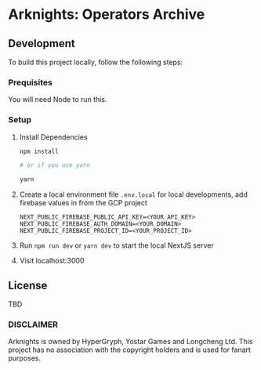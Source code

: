 # Arknights: Operators Archive

## Development

To build this project locally, follow the following steps:

### Prequisites

You will need Node to run this.

### Setup

1.  Install Dependencies

    ```sh
    npm install

    # or if you use yarn

    yarn
    ```

2.  Create a local environment file `.env.local` for local developments, add firebase values in from the GCP project

    ```.env.local
    NEXT_PUBLIC_FIREBASE_PUBLIC_API_KEY=<YOUR_API_KEY>
    NEXT_PUBLIC_FIREBASE_AUTH_DOMAIN=<YOUR_DOMAIN>
    NEXT_PUBLIC_FIREBASE_PROJECT_ID=<YOUR_PROJECT_ID>
    ```

3.  Run `npm run dev` or `yarn dev` to start the local NextJS server
4.  Visit localhost:3000

## License

TBD

### DISCLAIMER

Arknights is owned by HyperGryph, Yostar Games and Longcheng Ltd. This project has no association with the copyright holders and is used for fanart purposes.
